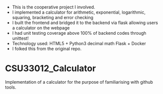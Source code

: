 - This is the cooperative project I involved.
- I implemented a calculator for arithmetic, exponential, logarithmic, squaring, bracketing and error checking
- I built the frontend and bridged it to the backend via flask allowing users a calculator on the webpage
- I had unit testing coverage above 100% of backend codes through unittest!
- Technology used: HTML5 + Python3 decimal math Flask + Docker
- I folked this from the original repo.

# CSU33012_Calculator
Implementation of a calculator for the purpose of familiarising with github tools.
